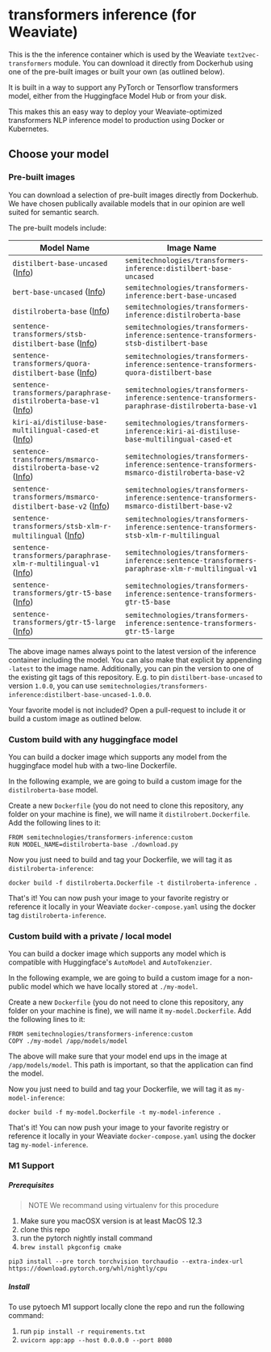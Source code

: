 # transformers inference (for Weaviate)

This is the the inference container which is used by the Weaviate
`text2vec-transformers` module. You can download it directly from Dockerhub
using one of the pre-built images or built your own (as outlined below).

It is built in a way to support any PyTorch or Tensorflow transformers model,
either from the Huggingface Model Hub or from your disk.

This makes this an easy way to deploy your Weaviate-optimized transformers
NLP inference model to production using Docker or Kubernetes.

## Choose your model

### Pre-built images

You can download a selection of pre-built images directly from Dockerhub. We
have chosen publically available models that in our opinion are well suited for
semantic search. 

The pre-built models include:

|Model Name|Image Name|
|---|---|
|`distilbert-base-uncased` ([Info](https://huggingface.co/distilbert-base-uncased))|`semitechnologies/transformers-inference:distilbert-base-uncased`|
|`bert-base-uncased` ([Info](https://huggingface.co/bert-base-uncased))|`semitechnologies/transformers-inference:bert-base-uncased`|
|`distilroberta-base` ([Info](https://huggingface.co/distilroberta-base))|`semitechnologies/transformers-inference:distilroberta-base`|
|`sentence-transformers/stsb-distilbert-base` ([Info](https://huggingface.co/sentence-transformers/stsb-distilbert-base))|`semitechnologies/transformers-inference:sentence-transformers-stsb-distilbert-base`|
|`sentence-transformers/quora-distilbert-base` ([Info](https://huggingface.co/sentence-transformers/quora-distilbert-base))|`semitechnologies/transformers-inference:sentence-transformers-quora-distilbert-base`|
|`sentence-transformers/paraphrase-distilroberta-base-v1` ([Info](https://huggingface.co/sentence-transformers/paraphrase-distilroberta-base-v1))|`semitechnologies/transformers-inference:sentence-transformers-paraphrase-distilroberta-base-v1`|
|`kiri-ai/distiluse-base-multilingual-cased-et` ([Info](https://huggingface.co/kiri-ai/distiluse-base-multilingual-cased-et))|`semitechnologies/transformers-inference:kiri-ai-distiluse-base-multilingual-cased-et`|
|`sentence-transformers/msmarco-distilroberta-base-v2` ([Info](https://huggingface.co/sentence-transformers/msmarco-distilroberta-base-v2))|`semitechnologies/transformers-inference:sentence-transformers-msmarco-distilroberta-base-v2`|
|`sentence-transformers/msmarco-distilbert-base-v2` ([Info](https://huggingface.co/sentence-transformers/msmarco-distilbert-base-v2))|`semitechnologies/transformers-inference:sentence-transformers-msmarco-distilbert-base-v2`|
|`sentence-transformers/stsb-xlm-r-multilingual` ([Info](https://huggingface.co/sentence-transformers/stsb-xlm-r-multilingual))|`semitechnologies/transformers-inference:sentence-transformers-stsb-xlm-r-multilingual`|
|`sentence-transformers/paraphrase-xlm-r-multilingual-v1` ([Info](https://huggingface.co/sentence-transformers/paraphrase-xlm-r-multilingual-v1))|`semitechnologies/transformers-inference:sentence-transformers-paraphrase-xlm-r-multilingual-v1`|
|`sentence-transformers/gtr-t5-base` ([Info](https://huggingface.co/sentence-transformers/gtr-t5-base))|`semitechnologies/transformers-inference:sentence-transformers-gtr-t5-base`|
|`sentence-transformers/gtr-t5-large` ([Info](https://huggingface.co/sentence-transformers/gtr-t5-large))|`semitechnologies/transformers-inference:sentence-transformers-gtr-t5-large`|

The above image names always point to the latest version of the inference
container including the model. You can also make that explicit by appending
`-latest` to the image name. Additionally, you can pin the version to one of
the existing git tags of this repository. E.g. to pin `distilbert-base-uncased`
to version `1.0.0`, you can use
`semitechnologies/transformers-inference:distilbert-base-uncased-1.0.0`.

Your favorite model is not included? Open a pull-request to include it or build
a custom image as outlined below.

### Custom build with any huggingface model

You can build a docker image which supports any model from the huggingface
model hub with a two-line Dockerfile.

In the following example, we are going to build a custom image for the
`distilroberta-base` model.

Create a new `Dockerfile` (you do not need to clone this repository, any folder
on your machine is fine), we will name it `distilrobert.Dockerfile`. Add the
following lines to it:

```
FROM semitechnologies/transformers-inference:custom
RUN MODEL_NAME=distilroberta-base ./download.py
```

Now you just need to build and tag your Dockerfile, we will tag it as
`distilroberta-inference`:

```
docker build -f distilroberta.Dockerfile -t distilroberta-inference .
```

That's it! You can now push your image to your favorite registry or reference
it locally in your Weaviate `docker-compose.yaml` using the docker tag
`distilroberta-inference`.

### Custom build with a private / local model

You can build a docker image which supports any model which is compatible with
Huggingface's `AutoModel` and `AutoTokenzier`.

In the following example, we are going to build a custom image for a non-public
model which we have locally stored at `./my-model`.

Create a new `Dockerfile` (you do not need to clone this repository, any folder
on your machine is fine), we will name it `my-model.Dockerfile`. Add the
following lines to it:

```
FROM semitechnologies/transformers-inference:custom
COPY ./my-model /app/models/model
```

The above will make sure that your model end ups in the image at
`/app/models/model`. This path is important, so that the application can find the
model.

Now you just need to build and tag your Dockerfile, we will tag it as
`my-model-inference`:

```
docker build -f my-model.Dockerfile -t my-model-inference .
```

That's it! You can now push your image to your favorite registry or reference
it locally in your Weaviate `docker-compose.yaml` using the docker tag
`my-model-inference`.

### M1 Support 

##### Prerequisites 
> NOTE
> We recommand using virtualenv for this procedure

1. Make sure you macOSX version is  at least MacOS 12.3
2. clone this repo
3. run the pytorch nightly install command 
4. `brew install pkgconfig cmake`
```
pip3 install --pre torch torchvision torchaudio --extra-index-url https://download.pytorch.org/whl/nightly/cpu
```

##### Install
To use pytoech M1 support locally clone the repo and run the following command: 

1. run `pip install -r requirements.txt`
2. `uvicorn app:app --host 0.0.0.0 --port 8080`
